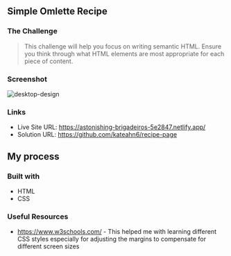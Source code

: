 ## Simple Omlette Recipe
### The Challenge
> This challenge will help you focus on writing semantic HTML. Ensure you think through what HTML elements are most appropriate for each piece of content.

### Screenshot
![desktop-design](https://github.com/user-attachments/assets/f5cbe327-eafe-4907-bf86-bcc9558f64ef)

### Links
- Live Site URL: https://astonishing-brigadeiros-5e2847.netlify.app/
- Solution URL: https://github.com/kateahn6/recipe-page

## My process
### Built with
- HTML
- CSS

### Useful Resources
- https://www.w3schools.com/ - This helped me with learning different CSS styles especially for adjusting the margins to compensate for different screen sizes

